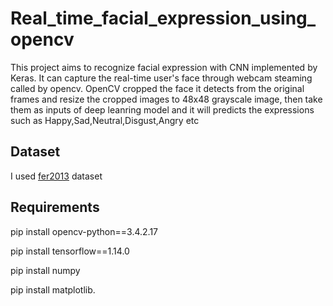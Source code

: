 # Real_time_facial_expression_using_opencv



This project aims to recognize facial expression with CNN implemented by Keras.
It can  capture the real-time user's face through webcam steaming called by opencv.
OpenCV cropped the face it detects from the original frames and resize the cropped images to 48x48 grayscale image, then take them as
inputs of deep leanring model and it will predicts the expressions such as Happy,Sad,Neutral,Disgust,Angry etc


## Dataset
I used [fer2013](https://www.kaggle.com/c/challenges-in-representation-learning-facial-expression-recognition-challenge/data) dataset 

##  Requirements
pip install opencv-python==3.4.2.17

pip install tensorflow==1.14.0

pip install numpy

pip install matplotlib.

